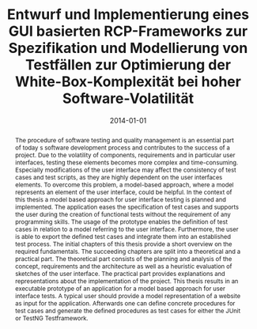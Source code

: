 ---
abstract: The procedure of software testing and quality management is an essential
  part of today s software development process and contributes to the success of a
  project. Due to the volatility of components, requirements and in particular user
  interfaces, testing these elements becomes more complex and time-consuming. Especially
  modifications of the user interface may affect the consistency of test cases and
  test scripts, as they are highly dependent on the user interfaces elements. To overcome
  this problem, a model-based approach, where a model represents an element of the
  user interface, could be helpful. In the context of this thesis a model based approach
  for user interface testing is planned and implemented. The application eases the
  specification of test cases and supports the user during the creation of functional
  tests without the requirement of any programming skills. The usage of the prototype
  enables the definition of test cases in relation to a model referring to the user
  interface. Furthermore, the user is able to export the defined test cases and integrate
  them into an established test process. The initial chapters of this thesis provide
  a short overview on the required fundamentals. The succeeding chapters are split
  into a theoretical and a practical part. The theoretical part consists of the planning
  and analysis of the concept, requirements and the architecture as well as a heuristic
  evaluation of sketches of the user interface. The practical part provides explanations
  and representations about the implementation of the project. This thesis results
  in an executable prototype of an application for a model based approach for user
  interface tests. A typical user should provide a model representation of a website
  as input for the application. Afterwards one can define concrete procedures for
  test cases and generate the defined procedures as test cases for either the JUnit
  or TestNG Testframework.
authors:
- Markus Zoffi
date: '2014-01-01'
featured: false
links:
- name: Publik
  url: https://publik.tuwien.ac.at/showentry.php?ID=236318&lang=1
publication_types:
- '7'
publishDate: '2014-01-01'
title: Entwurf und Implementierung eines GUI basierten RCP-Frameworks zur Spezifikation
  und Modellierung von Testfällen zur Optimierung der White-Box-Komplexität bei hoher
  Software-Volatilität
url_pdf: ''
---